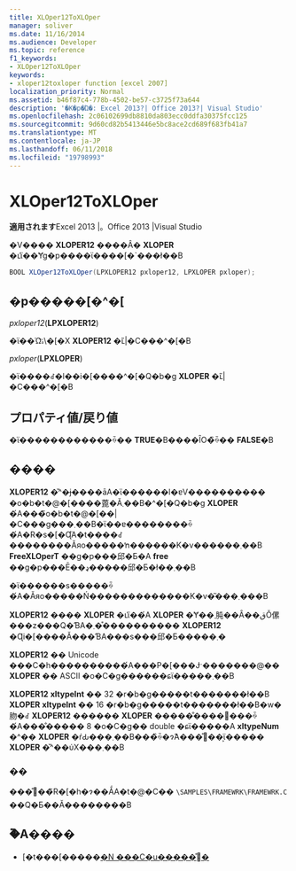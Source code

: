 ```yaml
---
title: XLOper12ToXLOper
manager: soliver
ms.date: 11/16/2014
ms.audience: Developer
ms.topic: reference
f1_keywords:
- XLOper12ToXLOper
keywords:
- xloper12toxloper function [excel 2007]
localization_priority: Normal
ms.assetid: b46f87c4-778b-4502-be57-c3725f73a644
description: '�K�p�Ώ�: Excel 2013?| Office 2013?| Visual Studio'
ms.openlocfilehash: 2c06102699db8810da803ecc0ddfa30375fcc125
ms.sourcegitcommit: 9d60cd82b5413446e5bc8ace2cd689f683fb41a7
ms.translationtype: MT
ms.contentlocale: ja-JP
ms.lasthandoff: 06/11/2018
ms.locfileid: "19798993"
---
```

# <a name="xloper12toxloper"></a>XLOper12ToXLOper

**適用されます**Excel 2013 |。Office 2013 |Visual Studio 
  
�V���� **XLOPER12** ����Â� **XLOPER** �ւ̕ϊ��Ɏg�p����ϊ����[�`���ł��B
  
```cs
BOOL XLOper12ToXLOper(LPXLOPER12 pxloper12, LPXLOPER pxloper);
```

## <a name="parameters"></a>�p�����[�^�[

_pxloper12_(**LPXLOPER12**)
  
�ϊ��Ώۂ̃\�[�X **XLOPER12** �ւ̃|�C���^�[�B 
  
_pxloper_(**LPXLOPER**)
  
�ϊ����ꂽ�l��i�[����^�[�Q�b�g **XLOPER** �ւ̃|�C���^�[�B 
  
## <a name="property-valuereturn-value"></a>プロパティ値/戻り値

�ϊ������������ꍇ�� **TRUE**�B����ȊO�̏ꍇ�� **FALSE**�B 
  
## <a name="remarks"></a>����

**XLOPER12** �̌^�ɉ����āA�ϊ������l�ɐV���������� �o�b�t�@�[����蓖�Ă܂��B�^�[�Q�b�g **XLOPER** �́A���̃o�b�t�@�[��|�C���g���܂��B�ϊ��ɐ��������ꍇ�́A�R�s�[�Ɋ֘A�t����ꂽ��������Ăяo�����ŉ������K�v������܂��B **FreeXLOperT** ��g�p���邱�Ƃ�A **free** ��g�p���Ē��ډ�����邱�Ƃ�ł��܂��B
  
�ϊ������s�����ꍇ�́A�Ăяo�����Ń�������������K�v�͂���܂���B
  
**XLOPER12** ���� **XLOPER** �ւ̕ϊ��́A **XLOPER** �Ɏ��܂肫��Ȃ��قǑ傫���z���Q�ƁA�܂��͒��������� **XLOPER12** �Ɋi�[����Ă���ƁA���s���邱�Ƃ�����܂� 
  
**XLOPER12** �� Unicode ���C�h����������́A���P�[���Ɉˑ�������@�� **XLOPER** �� ASCII �o�C�g������ɕϊ�����܂��B 
  
**XLOPER12** **xltypeInt** �� 32 �r�b�g�����t�������ł��B **XLOPER** **xltypeInt** �� 16 �r�b�g�����t�������ł��B�w�肳�ꂽ **XLOPER12** ������ **XLOPER** �����̐����𒴂���ꍇ�́A���̐����� 8 �o�C�g�� double �ɕϊ�����A **xltypeNum** �^�� **XLOPER** �ŕԂ���܂��B���̏ꍇ�ɂ̂݁A���̊֐��͕ϊ����� **XLOPER** �̌^��ύX���܂��B
  
### <a name="example"></a>��

���̊֐��̃R�[�h�ɂ��ẮA�t�@�C��  `\SAMPLES\FRAMEWRK\FRAMEWRK.C` ��Q�Ƃ��Ă��������B 
  
## <a name="see-also"></a>�֘A����

- [�t���[�����[�N ���C�u�����̊֐�](functions-in-the-framework-library.md)

